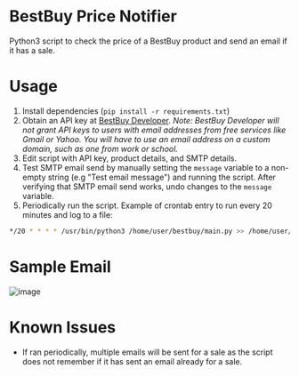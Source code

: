 # BestBuy Price Notifier

Python3 script to check the price of a BestBuy product and send an email if it has a sale.

# Usage
1. Install dependencies (`pip install -r requirements.txt`)
2. Obtain an API key at [BestBuy Developer](https://developer.bestbuy.com/). *Note: BestBuy Developer will not grant API keys to users with email addresses from free services like Gmail or Yahoo. You will have to use an email address on a custom domain, such as one from work or school.*
3. Edit script with API key, product details, and SMTP details.
4. Test SMTP email send by manually setting the `message` variable to a non-empty string (e.g "Test email message") and running the script. After verifying that SMTP email send works, undo changes to the `message` variable.
5. Periodically run the script. Example of crontab entry to run every 20 minutes and log to a file:
```bash
*/20 * * * * /usr/bin/python3 /home/user/bestbuy/main.py >> /home/user/bestbuy/cron.log 2>&1
```

# Sample Email

![image](https://user-images.githubusercontent.com/9660418/90815944-17a66d00-e2f1-11ea-9e44-cc5006ecb1c1.png)

# Known Issues

- If ran periodically, multiple emails will be sent for a sale as the script does not remember if it has sent an email already for a sale.
